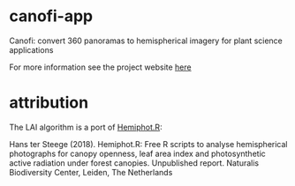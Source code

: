 # canofi-app
Canofi: convert 360 panoramas to hemispherical imagery for plant science applications

For more information see the project website [here](https://www.cano.fi)

# attribution
The LAI algorithm is a port of [Hemiphot.R](https://github.com/naturalis/Hemiphot):

Hans ter Steege (2018). Hemiphot.R: Free R scripts to analyse hemispherical photographs for canopy openness, leaf area index and photosynthetic active radiation under forest canopies. Unpublished report. Naturalis Biodiversity Center, Leiden, The Netherlands 

